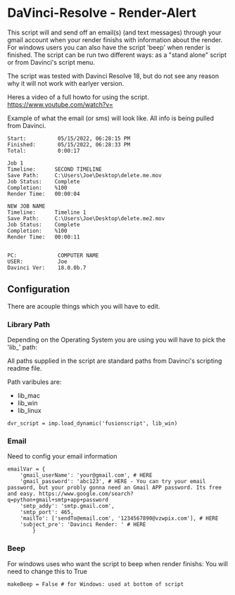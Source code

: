 # DaVinci-Resolve - Render-Alert
This script will and send off an email(s) (and text messages) through your gmail account when your render finishs with information about the render. For windows users you can also have the script 'beep' when render is finished. The script can be run two different ways: as a "stand alone" script or from Davinci's script menu.

The script was tested with Davinci Resolve 18, but do not see any reason why it will not work with earlyer version.

Heres a video of a full howto for using the script.
https://www.youtube.com/watch?v=



Example of what the email (or sms) will look like. All info is being pulled from Davinci.
```
Start:          05/15/2022, 06:28:15 PM
Finished:       05/15/2022, 06:28:33 PM
Total:          0:00:17

Job 1
Timeline:      SECOND TIMELINE
Save Path:     C:\Users\Joe\Desktop\delete.me.mov
Job Status:    Complete
Completion:    %100
Render Time:   00:00:04

NEW JOB NAME
Timeline:      Timeline 1
Save Path:     C:\Users\Joe\Desktop\delete.me2.mov
Job Status:    Complete
Completion:    %100
Render Time:   00:00:11


PC:             COMPUTER NAME
USER:           Joe
Davinci Ver:    18.0.0b.7
```

## Configuration
There are acouple things which you will have to edit.


### Library Path
Depending on the Operating System you are using you will have to pick the 'lib_' path:

All paths supplied in the script are standard paths from Davinci's scripting readme file.

Path varibules are:
* lib_mac
* lib_win
* lib_linux

```
dvr_script = imp.load_dynamic('fusionscript', lib_win)
```




### Email
Need to config your email information
```
emailVar = {
    'gmail_userName': 'your@gmail.com', # HERE
    'gmail_password': 'abc123', # HERE - You can try your email password, but your probly gonna need an Gmail APP password. Its free and easy. https://www.google.com/search?q=python+gmail+smtp+app+password
    'smtp_addy': 'smtp.gmail.com',
    'smtp_port': 465,
    'mailTo': ['sendTo@email.com', '1234567890@vzwpix.com'], # HERE
    'subject_pre': 'Davinci Render: ' # HERE
        }

```




### Beep
For windows uses who want the script to beep when render finishs:
You will need to change this to True
```
makeBeep = False # for Windows: used at bottom of script
```
